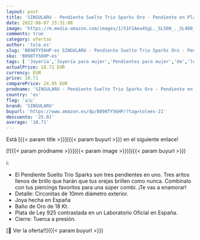 ```yaml
---
layout: post
title: 'SINGULARU - Pendiente Suelto Trio Sparks Oro - Pendiente en Plata de Ley 925 con Acabado Baño de Oro de 18 Kt. - Cierre Tuerca a Presión - Pendiente Suelto - Joyas para Mujer'
date: 2022-08-07 15:31:08
image: 'https://m.media-amazon.com/images/I/51F1Aea4SgL._SL500_._SL400_.jpg'
comments: true
category: ofertas
author: 'tole.es'
slug: 'B098TY56HP-es SINGULARU - Pendiente Suelto Trio Sparks Oro - Pendiente...'
sku: 'B098TY56HP-es'
tags: [ 'Joyería','Joyería para mujer','Pendientes para mujer','de','ley','plata','singularu','🇪🇸', ]
actualPrice: 18.71 EUR
currency: EUR
price: 18.71
comparePrice: 24.95 EUR
prodname: 'SINGULARU - Pendiente Suelto Trio Sparks Oro - Pendiente en Plata de Ley 925 con Acabado Baño de Oro de 18 Kt. - Cierre Tuerca a Presión - Pendiente Suelto - Joyas para Mujer'
country: 'es'
flag: '🇪🇸'
brand: 'SINGULARU'
buyurl: 'https://www.amazon.es/dp/B098TY56HP/?tag=tolees-21'
descuento: '25.01'
average: '18.71'
---
```


Está [{{< param title >}}]({{< param buyurl >}}) en el siguiente enlace!

[![{{< param prodname >}}]({{< param image >}})]({{< param buyurl >}})

ℹ️:

- El Pendiente Suelto Trio Sparks son tres pendientes en uno. Tres aritos llenos de brillo que harán que tus orejas brillen como nunca. Combínalo con tus piercings favoritos para una súper combi. ¡Te vas a enamorar!
- Detalle: Circonitas de 10mm diámetro exterior.
- Joya hecha en España
- Baño de Oro de 18 Kt.
- Plata de Ley 925 contrastada en un Laboratorio Oficial en España.
- Cierre: Tuerca a presión.

[🛒 Ver la oferta!!]({{< param buyurl >}})
